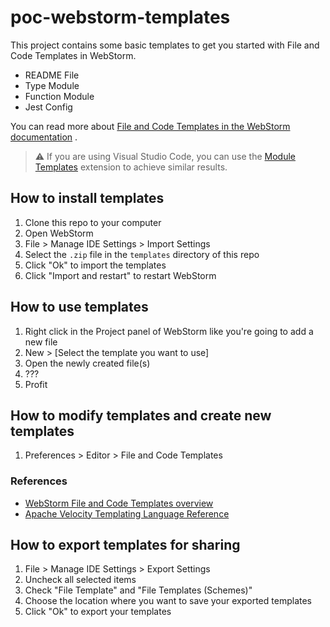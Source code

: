 # poc-webstorm-templates

This project contains some basic templates to get you started with File and Code Templates in WebStorm.

- README File
- Type Module
- Function Module
- Jest Config

You can read more
about [File and Code Templates in the WebStorm documentation](https://www.jetbrains.com/help/webstorm/using-file-and-code-templates.html)
.

> ⚠️ If you are using Visual Studio Code, you can use
> the [Module Templates](https://marketplace.visualstudio.com/items?itemName=asbjornh.vscode-module-templates) extension
> to achieve similar results.

## How to install templates

1. Clone this repo to your computer
2. Open WebStorm
3. File > Manage IDE Settings > Import Settings
4. Select the `.zip` file in the `templates` directory of this repo
5. Click "Ok" to import the templates
6. Click "Import and restart" to restart WebStorm

## How to use templates

1. Right click in the Project panel of WebStorm like you're going to add a new file
2. New > [Select the template you want to use]
3. Open the newly created file(s)
4. ???
5. Profit

## How to modify templates and create new templates

1. Preferences > Editor > File and Code Templates

### References

- [WebStorm File and Code Templates overview](https://www.jetbrains.com/help/webstorm/using-file-and-code-templates.html)
- [Apache Velocity Templating Language Reference](https://velocity.apache.org/engine/devel/vtl-reference.html)

## How to export templates for sharing

1. File > Manage IDE Settings > Export Settings
2. Uncheck all selected items
3. Check "File Template" and "File Templates (Schemes)"
4. Choose the location where you want to save your exported templates
5. Click "Ok" to export your templates 